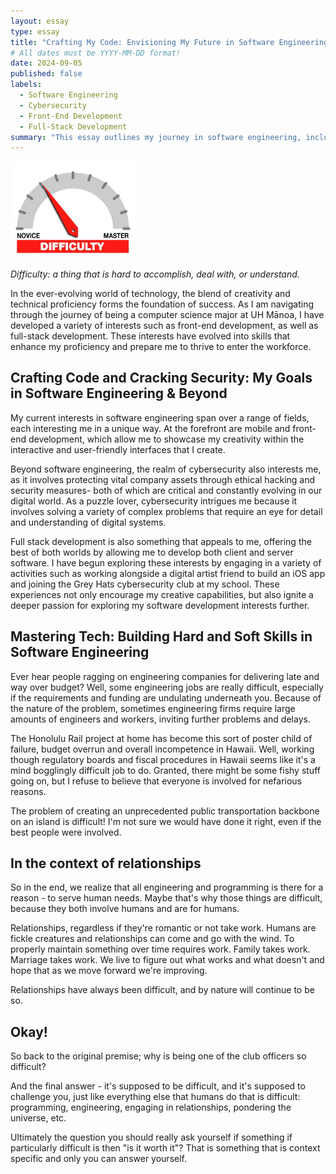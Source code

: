 ```yaml
---
layout: essay
type: essay
title: "Crafting My Code: Envisioning My Future in Software Engineering"
# All dates must be YYYY-MM-DD format!
date: 2024-09-05
published: false
labels:
  - Software Engineering
  - Cybersecurity
  - Front-End Development
  - Full-Stack Development
summary: "This essay outlines my journey in software engineering, including my passion for front-end development, cybersecurity, and full-stack development."
---
```


<img width="200px" class="rounded float-start pe-4" src="../img/difficulty/degree_difficulty.jpg">

*Difficulty: a thing that is hard to accomplish, deal with, or understand.*

In the ever-evolving world of technology, the blend of creativity and technical proficiency forms the foundation of success. As I am navigating through the journey of being a computer science major at UH Mānoa, I have developed a variety of interests such as front-end development, as well as full-stack development. These interests have evolved into skills that enhance my proficiency and prepare me to thrive to enter the workforce. 


## Crafting Code and Cracking Security: My Goals in Software Engineering & Beyond

My current interests in software engineering span over a range of fields, each interesting me in a unique way. At the forefront are mobile and front-end development, which allow me to showcase my creativity within the interactive and user-friendly interfaces that I create. 

Beyond software engineering, the realm of cybersecurity also interests me, as it involves protecting vital company assets through ethical hacking and security measures- both of which are critical and constantly evolving in our digital world. As a puzzle lover, cybersecurity intrigues me because it involves solving a variety of complex problems that require an eye for detail and understanding of digital systems. 

Full stack development is also something that appeals to me, offering the best of both worlds by allowing me to develop both client and server software. I have begun exploring these interests by engaging in a variety of activities such as working alongside a digital artist friend to build an iOS app and joining the Grey Hats cybersecurity club at my school. These experiences not only encourage my creative capabilities, but also ignite a deeper passion for exploring my software development interests further. 


## Mastering Tech: Building Hard and Soft Skills in Software Engineering

Ever hear people ragging on engineering companies for delivering late and way over budget? Well, some engineering jobs are really difficult, especially if the requirements and funding are undulating underneath you. Because of the nature of the problem, sometimes engineering firms require large amounts of engineers and workers, inviting further problems and delays.

The Honolulu Rail project at home has become this sort of poster child of failure, budget overrun and overall incompetence in Hawaii. Well, working though regulatory boards and fiscal procedures in Hawaii seems like it's a mind bogglingly difficult job to do. Granted, there might be some fishy stuff going on, but I refuse to believe that everyone is involved for nefarious reasons.

The problem of creating an unprecedented public transportation backbone on an island is difficult! I'm not sure we would have done it right, even if the best people were involved.

## In the context of relationships

So in the end, we realize that all engineering and programming is there for a reason - to serve human needs. Maybe that's why those things are difficult, because they both involve humans and are for humans.

Relationships, regardless if they're romantic or not take work. Humans are fickle creatures and relationships can come and go with the wind. To properly maintain something over time requires work. Family takes work. Marriage takes work. We live to figure out what works and what doesn't and hope that as we move forward we're improving.

Relationships have always been difficult, and by nature will continue to be so.

## Okay!

So back to the original premise; why is being one of the club officers so difficult?

And the final answer - it's supposed to be difficult, and it's supposed to challenge you, just like everything else that humans do that is difficult: programming, engineering, engaging in relationships, pondering the universe, etc.

Ultimately the question you should really ask yourself if something if particularly difficult is then "is it worth it"? That is something that is context specific and only you can answer yourself.
